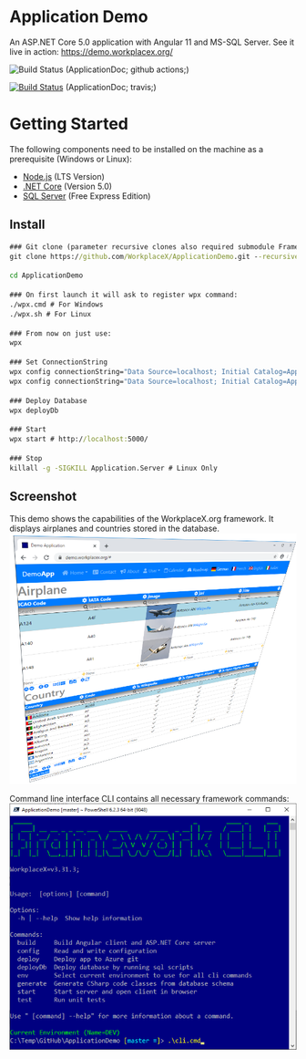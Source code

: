 # Application Demo
An ASP.NET Core 5.0 application with Angular 11 and MS-SQL Server. See it live in action: https://demo.workplacex.org/

![Build Status](https://github.com/WorkplaceX/ApplicationDoc/workflows/CI/badge.svg) (ApplicationDoc; github actions;)

[![Build Status](https://travis-ci.org/WorkplaceX/ApplicationDoc.svg?branch=master)](https://travis-ci.org/WorkplaceX/ApplicationDoc) (ApplicationDoc; travis;)

# Getting Started
The following components need to be installed on the machine as a prerequisite (Windows or Linux):
* [Node.js](https://nodejs.org/en/) (LTS Version)
* [.NET Core](https://dotnet.microsoft.com/download) (Version 5.0)
* [SQL Server](https://www.microsoft.com/en-us/sql-server/sql-server-downloads) (Free Express Edition)

## Install
```cmd
### Git clone (parameter recursive clones also required submodule Framework):
git clone https://github.com/WorkplaceX/ApplicationDemo.git --recursive

cd ApplicationDemo

### On first launch it will ask to register wpx command:
./wpx.cmd # For Windows
./wpx.sh # For Linux

### From now on just use:
wpx

### Set ConnectionString
wpx config connectionString="Data Source=localhost; Initial Catalog=ApplicationDemo; Integrated Security=True;" # Example Windows
wpx config connectionString="Data Source=localhost; Initial Catalog=ApplicationDemo; User Id=SA; Password=MyPassword;" # Example Linux

### Deploy Database
wpx deployDb

### Start
wpx start # http://localhost:5000/

### Stop
killall -g -SIGKILL Application.Server # Linux Only
```

## Screenshot
This demo shows the capabilities of the WorkplaceX.org framework. It displays airplanes and countries stored in the database.
![Screenshot](Application.Doc/Screenshot.png)

Command line interface CLI contains all necessary framework commands:
![Cli](Application.Doc/Cli.png)

